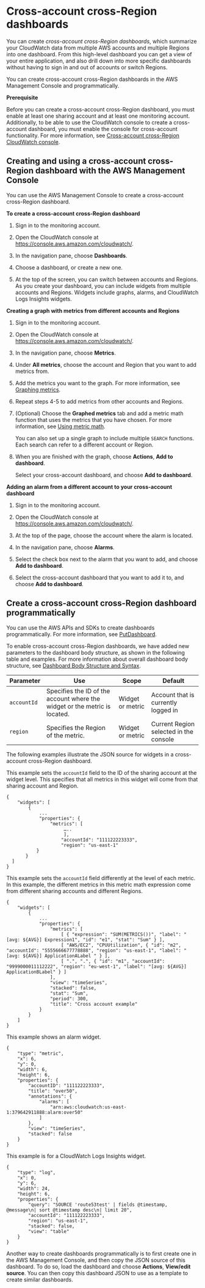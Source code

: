 # Cross\-account cross\-Region dashboards<a name="cloudwatch_xaxr_dashboard"></a>

You can create *cross\-account cross\-Region dashboards*, which summarize your CloudWatch data from multiple AWS accounts and multiple Regions into one dashboard\. From this high\-level dashboard you can get a view of your entire application, and also drill down into more specific dashboards without having to sign in and out of accounts or switch Regions\.

You can create cross\-account cross\-Region dashboards in the AWS Management Console and programmatically\.

**Prerequisite**

Before you can create a cross\-account cross\-Region dashboard, you must enable at least one sharing account and at least one monitoring account\. Additionally, to be able to use the CloudWatch console to create a cross\-account dashboard, you must enable the console for cross\-account functionality\. For more information, see [Cross\-account cross\-Region CloudWatch console](Cross-Account-Cross-Region.md)\.

## Creating and using a cross\-account cross\-Region dashboard with the AWS Management Console<a name="create_xaxr_dashboard"></a>

You can use the AWS Management Console to create a cross\-account cross\-Region dashboard\.

**To create a cross\-account cross\-Region dashboard**

1. Sign in to the monitoring account\.

1. Open the CloudWatch console at [https://console\.aws\.amazon\.com/cloudwatch/](https://console.aws.amazon.com/cloudwatch/)\.

1. In the navigation pane, choose **Dashboards**\.

1. Choose a dashboard, or create a new one\.

1. At the top of the screen, you can switch between accounts and Regions\. As you create your dashboard, you can include widgets from multiple accounts and Regions\. Widgets include graphs, alarms, and CloudWatch Logs Insights widgets\.

**Creating a graph with metrics from different accounts and Regions**

1. Sign in to the monitoring account\.

1. Open the CloudWatch console at [https://console\.aws\.amazon\.com/cloudwatch/](https://console.aws.amazon.com/cloudwatch/)\.

1. In the navigation pane, choose **Metrics**\.

1. Under **All metrics**, choose the account and Region that you want to add metrics from\.

1. Add the metrics you want to the graph\. For more information, see [Graphing metrics](graph_metrics.md)\.

1. Repeat steps 4\-5 to add metrics from other accounts and Regions\.

1. \(Optional\) Choose the **Graphed metrics** tab and add a metric math function that uses the metrics that you have chosen\. For more information, see [Using metric math](using-metric-math.md)\.

   You can also set up a single graph to include multiple `SEARCH` functions\. Each search can refer to a different account or Region\.

1. When you are finished with the graph, choose **Actions**, **Add to dashboard**\.

   Select your cross\-account dashboard, and choose **Add to dashboard**\.

**Adding an alarm from a different account to your cross\-account dashboard**

1. Sign in to the monitoring account\.

1. Open the CloudWatch console at [https://console\.aws\.amazon\.com/cloudwatch/](https://console.aws.amazon.com/cloudwatch/)\.

1. At the top of the page, choose the account where the alarm is located\.

1. In the navigation pane, choose **Alarms**\.

1. Select the check box next to the alarm that you want to add, and choose **Add to dashboard**\.

1. Select the cross\-account dashboard that you want to add it to, and choose **Add to dashboard**\.

## Create a cross\-account cross\-Region dashboard programmatically<a name="create_xaxr_dashboard_API"></a>

You can use the AWS APIs and SDKs to create dashboards programmatically\. For more information, see [ PutDashboard](https://docs.aws.amazon.com/AmazonCloudWatch/latest/APIReference/API_PutDashboard)\.

To enable cross\-account cross\-Region dashboards, we have added new parameters to the dashboard body structure, as shown in the following table and examples\. For more information about overall dashboard body structure, see [ Dashboard Body Structure and Syntax](https://docs.aws.amazon.com/AmazonCloudWatch/latest/APIReference/CloudWatch-Dashboard-Body-Structure.html)\.


| Parameter | Use | Scope | Default | 
| --- | --- | --- | --- | 
|  `accountId` | Specifies the ID of the account where the widget or the metric is located\. |  Widget or metric |  Account that is currently logged in  | 
|  `region` | Specifies the Region of the metric\. |  Widget or metric |  Current Region selected in the console  | 

The following examples illustrate the JSON source for widgets in a cross\-account cross\-Region dashboard\.

This example sets the `accountId` field to the ID of the sharing account at the widget level\. This specifies that all metrics in this widget will come from that sharing account and Region\.

```
{
    "widgets": [
        {
            ...
            "properties": {
 	            "metrics": [
                     …..
                     ],	 
                    "accountId": "111122223333",
                    "region": "us-east-1"
           }
       }
  ]
}
```

This example sets the `accountId` field differently at the level of each metric\. In this example, the different metrics in this metric math expression come from different sharing accounts and different Regions\.

```
{
    "widgets": [
        {
            ...
            "properties": {
                "metrics": [
                    [ { "expression": "SUM(METRICS())", "label": "[avg: ${AVG}] Expression1", "id": "e1", "stat": "Sum" } ],
                    [ "AWS/EC2", "CPUUtilization", { "id": "m2", "accountId": "5555666677778888", "region": "us-east-1", "label": "[avg: ${AVG}] ApplicationALabel " } ],
                    [ ".", ".", { "id": "m1", "accountId": "9999000011112222", "region": "eu-west-1", "label": "[avg: ${AVG}] ApplicationBLabel" } ]
                ],
                "view": "timeSeries",
                "stacked": false,
                "stat": "Sum",
                "period": 300,
                "title": "Cross account example"
            }
        }
    ]
}
```

This example shows an alarm widget\.

```
{
    "type": "metric",
    "x": 6,
    "y": 0,
    "width": 6,
    "height": 6,
    "properties": {
        "accountID": "111122223333",
        "title": "over50",
        "annotations": {
            "alarms": [
                "arn:aws:cloudwatch:us-east-1:379642911888:alarm:over50"
            ]
        },
        "view": "timeSeries",
        "stacked": false
    }
}
```

This example is for a CloudWatch Logs Insights widget\.

```
{
    "type": "log",
    "x": 0,
    "y": 6,
    "width": 24,
    "height": 6,
    "properties": {
        "query": "SOURCE 'route53test' | fields @timestamp, @message\n| sort @timestamp desc\n| limit 20",
        "accountId": "111122223333",
        "region": "us-east-1",
        "stacked": false,
        "view": "table"
    }
}
```

Another way to create dashboards programmatically is to first create one in the AWS Management Console, and then copy the JSON source of this dashboard\. To do so, load the dashboard and choose **Actions**, **View/edit source**\. You can then copy this dashboard JSON to use as a template to create similar dashboards\.